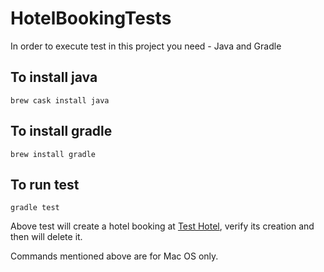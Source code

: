 # HotelBookingTests
In order to execute test in this project you need - Java and Gradle

## To install java

```brew cask install java```

## To install gradle

```brew install gradle```

## To run test

```gradle test```

Above test will create a hotel booking at [Test Hotel](http://hotel-test.equalexperts.io/), verify its creation and then will delete it. 

Commands mentioned above are for Mac OS only.
